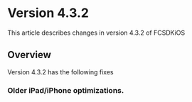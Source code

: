 # Version 4.3.2

This article describes changes in version 4.3.2 of FCSDKiOS

## Overview

Version 4.3.2 has the following fixes

### Older iPad/iPhone optimizations.
